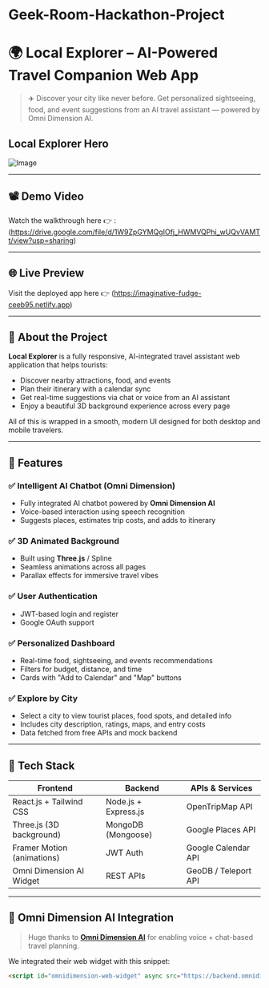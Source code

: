 # Geek-Room-Hackathon-Project

# 🌍 Local Explorer – AI-Powered Travel Companion Web App

> ✈️ Discover your city like never before. Get personalized sightseeing, food, and event suggestions from an AI travel assistant — powered by Omni Dimension AI.

## Local Explorer Hero
![Image](https://github.com/user-attachments/assets/e3ec1a7e-ede5-4d91-a191-62ea5d57575a)

---

## 📽️ Demo Video

Watch the walkthrough here 👉 : (https://drive.google.com/file/d/1W9ZpGYMQgIOfj_HWMVQPhi_wUQvVAMTt/view?usp=sharing)

---

## 🌐 Live Preview

Visit the deployed app here 👉 (https://imaginative-fudge-ceeb95.netlify.app)

---

## 📌 About the Project

**Local Explorer** is a fully responsive, AI-integrated travel assistant web application that helps tourists:

- Discover nearby attractions, food, and events
- Plan their itinerary with a calendar sync
- Get real-time suggestions via chat or voice from an AI assistant
- Enjoy a beautiful 3D background experience across every page

All of this is wrapped in a smooth, modern UI designed for both desktop and mobile travelers.

---

## 🧠 Features

### ✅ Intelligent AI Chatbot (Omni Dimension)
- Fully integrated AI chatbot powered by **Omni Dimension AI**
- Voice-based interaction using speech recognition
- Suggests places, estimates trip costs, and adds to itinerary

### ✅ 3D Animated Background
- Built using **Three.js** / Spline
- Seamless animations across all pages
- Parallax effects for immersive travel vibes

### ✅ User Authentication
- JWT-based login and register
- Google OAuth support

### ✅ Personalized Dashboard
- Real-time food, sightseeing, and events recommendations
- Filters for budget, distance, and time
- Cards with "Add to Calendar" and "Map" buttons

### ✅ Explore by City
- Select a city to view tourist places, food spots, and detailed info
- Includes city description, ratings, maps, and entry costs
- Data fetched from free APIs and mock backend

---

## 🧰 Tech Stack

| Frontend | Backend | APIs & Services |
|----------|---------|-----------------|
| React.js + Tailwind CSS | Node.js + Express.js | OpenTripMap API |
| Three.js (3D background) | MongoDB (Mongoose) | Google Places API |
| Framer Motion (animations) | JWT Auth | Google Calendar API |
| Omni Dimension AI Widget | REST APIs | GeoDB / Teleport API |

---

## 🔗 Omni Dimension AI Integration

> Huge thanks to [**Omni Dimension AI**](https://omnidim.io) for enabling voice + chat-based travel planning.

We integrated their web widget with this snippet:

```html
<script id="omnidimension-web-widget" async src="https://backend.omnidim.io/web_widget.js?secret_key=YOUR_SECRET_KEY"></script>


